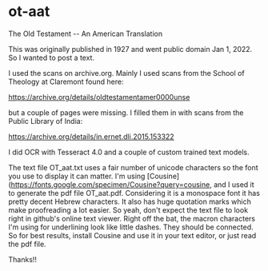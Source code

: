 # ot-aat
The Old Testament -- An American Translation

This was originally published in 1927 and went public domain Jan 1, 2022. So I wanted to post a text.

I used the scans on archive.org. Mainly I used scans from the School of Theology at Claremont found here:

https://archive.org/details/oldtestamentamer0000unse

but a couple of pages were missing. I filled them in with scans from the Public Library of India:

https://archive.org/details/in.ernet.dli.2015.153322

I did OCR with Tesseract 4.0 and a couple of custom trained text models.

The text file OT_aat.txt uses a fair number of unicode characters so the font you use to display it can matter. I'm using [Cousine](https://fonts.google.com/specimen/Cousine?query=cousine, and I used it to generate the pdf file OT_aat.pdf. Considering it is a monospace font it has pretty decent Hebrew characters. It also has huge quotation marks which make proofreading a lot easier. So yeah, don't expect the text file to look right in github's online text viewer. Right off the bat, the macron characters I'm using for underlining look like little dashes. They should be connected. So for best results, install Cousine and use it in your text editor, or just read the pdf file.

Thanks!!
